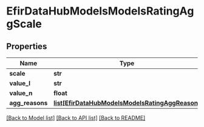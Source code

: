 # EfirDataHubModelsModelsRatingAggScale

## Properties
Name | Type | Description | Notes
------------ | ------------- | ------------- | -------------
**scale** | **str** |  | [optional] 
**value_l** | **str** |  | [optional] 
**value_n** | **float** |  | [optional] 
**agg_reasons** | [**list[EfirDataHubModelsModelsRatingAggReason]**](EfirDataHubModelsModelsRatingAggReason.md) |  | [optional] 

[[Back to Model list]](../README.md#documentation-for-models) [[Back to API list]](../README.md#documentation-for-api-endpoints) [[Back to README]](../README.md)

